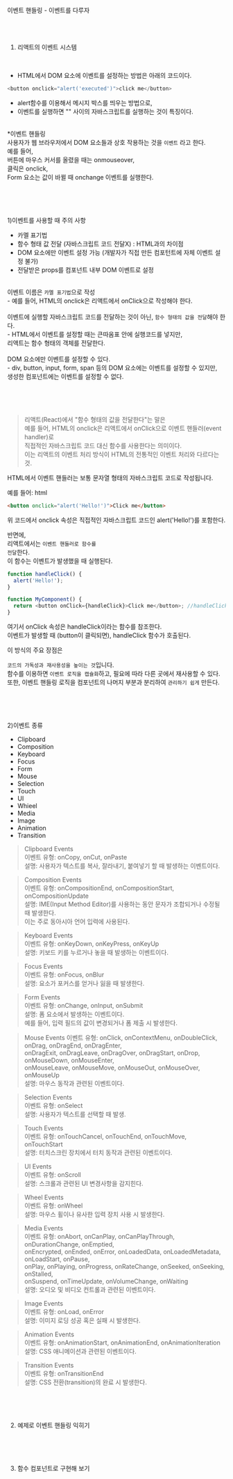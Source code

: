 이벤트 핸들링 - 이벤트를 다루자
<br><br><br><br>

1. 리액트의 이벤트 시스템

<br>

- HTML에서 DOM 요소에 이벤트를 설정하는 방법은 아래의 코드이다.<br>

```javascript
<button onclick="alert('executed')">click me</button>
```

- alert함수를 이용해서 메시지 박스를 띄우는 방법으로, <br>
- 이벤트를 실행하면 "" 사이의 자바스크립트를 실행하는 것이 특징이다.



<br>
*이벤트 핸들링<br>
사용자가 웹 브라우저에서 DOM 요소들과 상호 작용하는 것을 <code>이벤트</code>
라고 한다.<br>
예를 들어, <br>
버튼에 마우스 커서를 올렸을 때는 onmouseover, <br>
클릭은 onclick, <br>
Form 요소는 값이 바뀔 때 onchange 이벤트를 실행한다.<br>




<br><br><br>

1)이벤트를 사용할 때 주의 사항

- 카멜 표기법<br>
- 함수 형태 값 전달 (자바스크립트 코드 전달X) : HTML과의 차이점<br>
- DOM 요소에만 이벤트 설정 가능 (개발자가 직접 만든 컴포턴트에 자체 이벤트 설정 불가)<br>
- 전달받은 props를 컴포넌트 내부 DOM 이벤트로 설정<br>

<br>
이벤트 이름은 <code>카멜 표기법</code>으로 작성<br>
- 예를 들어, HTML의 onclick은 리액트에서 onClick으로 작성해야 한다.<br><br>
이벤트에 실행할 자바스크립트 코드를 전달하는 것이 아닌, <code>함수 형태의 값을 전달</code>해야 한다.<br>
- HTML에서 이벤트를 설정할 때는 큰따옴표 안에 실행코드를 넣지만,<br> 리액트는 함수 형태의 객체를 전달한다.<br><br>
DOM 요소에만 이벤트를 설정할 수 있다.<br>
- div, button, input, form, span 등의 DOM 요소에는 이벤트를 설정할 수 있지만,<br> 
생성한 컴포넌트에는 이벤트를 설정할 수 없다.

<br><br><br>


>리액트(React)에서 "함수 형태의 값을 전달한다"는 말은<br>
예를 들어, HTML의 onclick은 리액트에서 onClick으로 이벤트 핸들러(event handler)로 <br>
직접적인 자바스크립트 코드 대신 함수를 사용한다는 의미이다. <br>
>이는 리액트의 이벤트 처리 방식이 HTML의 전통적인 이벤트 처리와 다르다는 것.

HTML에서 이벤트 핸들러는 보통 문자열 형태의 자바스크립트 코드로 작성됩니다. 


예를 들어:
html
```html
<button onclick="alert('Hello!')">Click me</button>
```
위 코드에서 onclick 속성은 직접적인 자바스크립트 코드인 alert('Hello!')를 포함한다.

반면에, <br>
리액트에서는 <code>이벤트 핸들러로 함수를 전달</code>한다. <br>
이 함수는 이벤트가 발생했을 때 실행된다. <br>

```javascript
function handleClick() {
  alert('Hello!');
}

function MyComponent() {
  return <button onClick={handleClick}>Click me</button>; //handleClick이라는 함수가 쏙 들어가있음.
}
```
여기서 onClick 속성은 handleClick이라는 함수를 참조한다. <br>
이벤트가 발생할 때 (button이 클릭되면), handleClick 함수가 호출된다.<br>

이 방식의 주요 장점은 


<code>코드의 가독성과 재사용성을 높이는 것</code>입니다.  <br>
함수를 이용하면 <code>이벤트 로직을 캡슐화</code>하고, 필요에 따라 다른 곳에서 재사용할 수 있다. <br>
또한, 이벤트 핸들링 로직을 컴포넌트의 나머지 부분과 분리하여 <code>관리하기 쉽게</code> 만든다. <br>







<br><br><br>

2)이벤트 종류

- Clipboard
- Composition
- Keyboard
- Focus
- Form
- Mouse
- Selection
- Touch
- UI
- Whieel
- Media
- Image
- Animation
- Transition


>Clipboard Events<br>
>이벤트 유형: onCopy, onCut, onPaste<br>
>설명: 사용자가 텍스트를 복사, 잘라내기, 붙여넣기 할 때 발생하는 이벤트이다.<br>



>Composition Events<br>
>이벤트 유형: onCompositionEnd, onCompositionStart, onCompositionUpdate<br>
>설명: IME(Input Method Editor)를 사용하는 동안 문자가 조합되거나 수정될 때 발생한다. <br>이는 주로 동아시아 언어 입력에 사용된다.


>Keyboard Events<br>
>이벤트 유형: onKeyDown, onKeyPress, onKeyUp<br>
>설명: 키보드 키를 누르거나 놓을 때 발생하는 이벤트이다.


>Focus Events<br>
>이벤트 유형: onFocus, onBlur<br>
>설명: 요소가 포커스를 얻거나 잃을 때 발생한다.



>Form Events<br>
>이벤트 유형: onChange, onInput, onSubmit<br>
>설명: 폼 요소에서 발생하는 이벤트이다. <br>
>예를 들어, 입력 필드의 값이 변경되거나 폼 제출 시 발생한다.



>Mouse Events
>이벤트 유형: onClick, onContextMenu, onDoubleClick, onDrag, onDragEnd, onDragEnter, <br>onDragExit, onDragLeave, onDragOver, onDragStart, onDrop, onMouseDown, onMouseEnter, <br>onMouseLeave, onMouseMove, onMouseOut, onMouseOver, onMouseUp<br>
>설명: 마우스 동작과 관련된 이벤트이다.

>Selection Events<br>
>이벤트 유형: onSelect<br>
>설명: 사용자가 텍스트를 선택할 때 발생.


>Touch Events<br>
>이벤트 유형: onTouchCancel, onTouchEnd, onTouchMove, onTouchStart<br>
>설명: 터치스크린 장치에서 터치 동작과 관련된 이벤트이다.

>UI Events<br>
>이벤트 유형: onScroll<br>
>설명: 스크롤과 관련된 UI 변경사항을 감지힌다.


>Wheel Events<br>
>이벤트 유형: onWheel<br>
>설명: 마우스 휠이나 유사한 입력 장치 사용 시 발생한다.

>Media Events<br>
>이벤트 유형: onAbort, onCanPlay, onCanPlayThrough, onDurationChange, onEmptied, <br>onEncrypted, onEnded, onError, onLoadedData, onLoadedMetadata, onLoadStart, onPause, <br>onPlay, onPlaying, onProgress, onRateChange, onSeeked, onSeeking, onStalled, <br>onSuspend, onTimeUpdate, onVolumeChange, onWaiting<br>
>설명: 오디오 및 비디오 컨트롤과 관련된 이벤트이다.


>Image Events<br>
>이벤트 유형: onLoad, onError<br>
>설명: 이미지 로딩 성공 혹은 실패 시 발생한다.


>Animation Events<br>
>이벤트 유형: onAnimationStart, onAnimationEnd, onAnimationIteration<br>
>설명: CSS 애니메이션과 관련된 이벤트이다.


>Transition Events<br>
>이벤트 유형: onTransitionEnd<br>
>설명: CSS 전환(transition)의 완료 시 발생한다.




<br><br><br>

2. 예제로 이벤트 핸들링 익히기

<br><br><br>

3. 함수 컴포넌트로 구현해 보기



